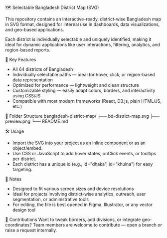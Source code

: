 🗺️ Selectable Bangladesh District Map (SVG)

This repository contains an interactive-ready, district-wise Bangladesh map in SVG format, designed for internal use in dashboards, data visualizations, and geo-based applications.

Each district is individually selectable and uniquely identified, making it ideal for dynamic applications like user interactions, filtering, analytics, and region-based reports.

🧭 Key Features
- All 64 districts of Bangladesh
- Individually selectable paths — ideal for hover, click, or region-based data representation
- Optimized for performance — lightweight and clean structure
- Customizable styling — easily adapt colors, borders, and interactivity using CSS/JS
- Compatible with most modern frameworks (React, D3.js, plain HTML/JS, etc.)

📁 Folder Structure
bangladesh-district-map/
├── bd-district-map.svg
├── preview.png
└── README.md

🛠️ Usage
- Import the SVG into your project as an inline component or as an object/embed.
- Use CSS or JavaScript to add hover states, onClick events, or tooltips per district.
- Each district <path> has a unique id (e.g., id="dhaka", id="khulna") for easy targeting.

📌 Notes
- Designed to fit various screen sizes and device resolutions
- Ideal for projects involving district-wise analytics, outreach, user segmentation, or administrative tools
- For editing, the file is best opened in Figma, Illustrator, or any vector design tool

🙌 Contributions
Want to tweak borders, add divisions, or integrate geo-coordinates? Team members are welcome to contribute — open a branch or raise a request internally.